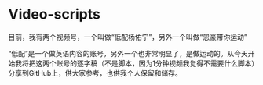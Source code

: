 # Video-scripts
目前，我有两个视频号，一个叫做“低配杨佑宁”，另外一个叫做“恩豪带你运动”
  
  “低配”是一个做英语内容的账号，另外一个也非常明显了，是做运动的。从今天开始我将把这两个账号的逐字稿（不是脚本，因为1分钟视频我觉得不需要什么脚本）分享到GitHub上，供大家参考，也供我个人保留和储存。
